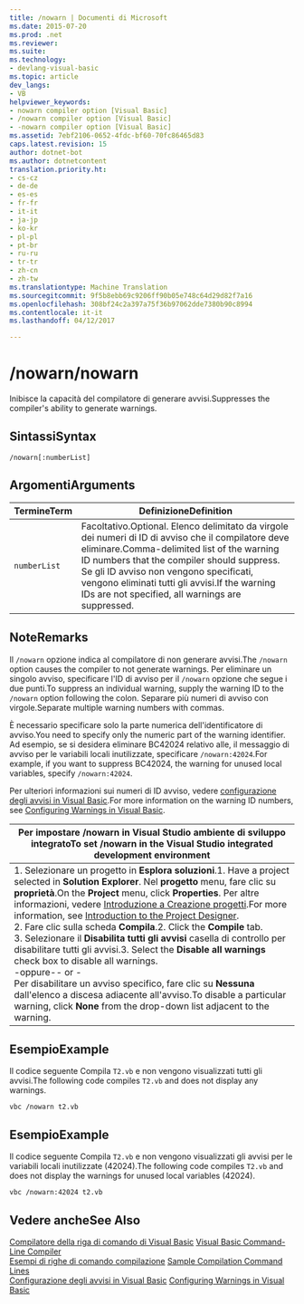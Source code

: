 ```yaml
---
title: /nowarn | Documenti di Microsoft
ms.date: 2015-07-20
ms.prod: .net
ms.reviewer: 
ms.suite: 
ms.technology:
- devlang-visual-basic
ms.topic: article
dev_langs:
- VB
helpviewer_keywords:
- nowarn compiler option [Visual Basic]
- /nowarn compiler option [Visual Basic]
- -nowarn compiler option [Visual Basic]
ms.assetid: 7ebf2106-0652-4fdc-bf60-70fc86465d83
caps.latest.revision: 15
author: dotnet-bot
ms.author: dotnetcontent
translation.priority.ht:
- cs-cz
- de-de
- es-es
- fr-fr
- it-it
- ja-jp
- ko-kr
- pl-pl
- pt-br
- ru-ru
- tr-tr
- zh-cn
- zh-tw
ms.translationtype: Machine Translation
ms.sourcegitcommit: 9f5b8ebb69c9206ff90b05e748c64d29d82f7a16
ms.openlocfilehash: 308bf24c2a397a75f36b97062dde7380b90c8994
ms.contentlocale: it-it
ms.lasthandoff: 04/12/2017

---
```

# <a name="nowarn"></a><span data-ttu-id="63b84-102">/nowarn</span><span class="sxs-lookup"><span data-stu-id="63b84-102">/nowarn</span></span>
<span data-ttu-id="63b84-103">Inibisce la capacità del compilatore di generare avvisi.</span><span class="sxs-lookup"><span data-stu-id="63b84-103">Suppresses the compiler's ability to generate warnings.</span></span>  
  
## <a name="syntax"></a><span data-ttu-id="63b84-104">Sintassi</span><span class="sxs-lookup"><span data-stu-id="63b84-104">Syntax</span></span>  
  
```  
/nowarn[:numberList]  
```  
  
## <a name="arguments"></a><span data-ttu-id="63b84-105">Argomenti</span><span class="sxs-lookup"><span data-stu-id="63b84-105">Arguments</span></span>  
  
|<span data-ttu-id="63b84-106">Termine</span><span class="sxs-lookup"><span data-stu-id="63b84-106">Term</span></span>|<span data-ttu-id="63b84-107">Definizione</span><span class="sxs-lookup"><span data-stu-id="63b84-107">Definition</span></span>|  
|---|---|  
|`numberList`|<span data-ttu-id="63b84-108">Facoltativo.</span><span class="sxs-lookup"><span data-stu-id="63b84-108">Optional.</span></span> <span data-ttu-id="63b84-109">Elenco delimitato da virgole dei numeri di ID di avviso che il compilatore deve eliminare.</span><span class="sxs-lookup"><span data-stu-id="63b84-109">Comma-delimited list of the warning ID numbers that the compiler should suppress.</span></span> <span data-ttu-id="63b84-110">Se gli ID avviso non vengono specificati, vengono eliminati tutti gli avvisi.</span><span class="sxs-lookup"><span data-stu-id="63b84-110">If the warning IDs are not specified, all warnings are suppressed.</span></span>|  
  
## <a name="remarks"></a><span data-ttu-id="63b84-111">Note</span><span class="sxs-lookup"><span data-stu-id="63b84-111">Remarks</span></span>  
 <span data-ttu-id="63b84-112">Il `/nowarn` opzione indica al compilatore di non generare avvisi.</span><span class="sxs-lookup"><span data-stu-id="63b84-112">The `/nowarn` option causes the compiler to not generate warnings.</span></span> <span data-ttu-id="63b84-113">Per eliminare un singolo avviso, specificare l'ID di avviso per il `/nowarn` opzione che segue i due punti.</span><span class="sxs-lookup"><span data-stu-id="63b84-113">To suppress an individual warning, supply the warning ID to the `/nowarn` option following the colon.</span></span> <span data-ttu-id="63b84-114">Separare più numeri di avviso con virgole.</span><span class="sxs-lookup"><span data-stu-id="63b84-114">Separate multiple warning numbers with commas.</span></span>  
  
 <span data-ttu-id="63b84-115">È necessario specificare solo la parte numerica dell'identificatore di avviso.</span><span class="sxs-lookup"><span data-stu-id="63b84-115">You need to specify only the numeric part of the warning identifier.</span></span> <span data-ttu-id="63b84-116">Ad esempio, se si desidera eliminare BC42024 relativo alle, il messaggio di avviso per le variabili locali inutilizzate, specificare `/nowarn:42024`.</span><span class="sxs-lookup"><span data-stu-id="63b84-116">For example, if you want to suppress BC42024, the warning for unused local variables, specify `/nowarn:42024`.</span></span>  
  
 <span data-ttu-id="63b84-117">Per ulteriori informazioni sui numeri di ID avviso, vedere [configurazione degli avvisi in Visual Basic](https://docs.microsoft.com/visualstudio/ide/configuring-warnings-in-visual-basic).</span><span class="sxs-lookup"><span data-stu-id="63b84-117">For more information on the warning ID numbers, see [Configuring Warnings in Visual Basic](https://docs.microsoft.com/visualstudio/ide/configuring-warnings-in-visual-basic).</span></span>  
  
|<span data-ttu-id="63b84-118">Per impostare /nowarn in Visual Studio ambiente di sviluppo integrato</span><span class="sxs-lookup"><span data-stu-id="63b84-118">To set /nowarn in the Visual Studio integrated development environment</span></span>|  
|---|  
|<span data-ttu-id="63b84-119">1.  Selezionare un progetto in **Esplora soluzioni**.</span><span class="sxs-lookup"><span data-stu-id="63b84-119">1.  Have a project selected in **Solution Explorer**.</span></span> <span data-ttu-id="63b84-120">Nel **progetto** menu, fare clic su **proprietà**.</span><span class="sxs-lookup"><span data-stu-id="63b84-120">On the **Project** menu, click **Properties**.</span></span> <span data-ttu-id="63b84-121">Per altre informazioni, vedere [Introduzione a Creazione progetti](http://msdn.microsoft.com/en-us/898dd854-c98d-430c-ba1b-a913ce3c73d7).</span><span class="sxs-lookup"><span data-stu-id="63b84-121">For more information, see [Introduction to the Project Designer](http://msdn.microsoft.com/en-us/898dd854-c98d-430c-ba1b-a913ce3c73d7).</span></span><br /><span data-ttu-id="63b84-122">2.  Fare clic sulla scheda **Compila**.</span><span class="sxs-lookup"><span data-stu-id="63b84-122">2.  Click the **Compile** tab.</span></span><br /><span data-ttu-id="63b84-123">3.  Selezionare il **Disabilita tutti gli avvisi** casella di controllo per disabilitare tutti gli avvisi.</span><span class="sxs-lookup"><span data-stu-id="63b84-123">3.  Select the **Disable all warnings** check box to disable all warnings.</span></span><br />     <span data-ttu-id="63b84-124">-oppure-</span><span class="sxs-lookup"><span data-stu-id="63b84-124">- or -</span></span><br />     <span data-ttu-id="63b84-125">Per disabilitare un avviso specifico, fare clic su **Nessuna** dall'elenco a discesa adiacente all'avviso.</span><span class="sxs-lookup"><span data-stu-id="63b84-125">To disable a particular warning, click **None** from the drop-down list adjacent to the warning.</span></span>|  
  
## <a name="example"></a><span data-ttu-id="63b84-126">Esempio</span><span class="sxs-lookup"><span data-stu-id="63b84-126">Example</span></span>  
 <span data-ttu-id="63b84-127">Il codice seguente Compila `T2.vb` e non vengono visualizzati tutti gli avvisi.</span><span class="sxs-lookup"><span data-stu-id="63b84-127">The following code compiles `T2.vb` and does not display any warnings.</span></span>  
  
```  
vbc /nowarn t2.vb  
```  
  
## <a name="example"></a><span data-ttu-id="63b84-128">Esempio</span><span class="sxs-lookup"><span data-stu-id="63b84-128">Example</span></span>  
 <span data-ttu-id="63b84-129">Il codice seguente Compila `T2.vb` e non vengono visualizzati gli avvisi per le variabili locali inutilizzate (42024).</span><span class="sxs-lookup"><span data-stu-id="63b84-129">The following code compiles `T2.vb` and does not display the warnings for unused local variables (42024).</span></span>  
  
```  
vbc /nowarn:42024 t2.vb  
```  
  
## <a name="see-also"></a><span data-ttu-id="63b84-130">Vedere anche</span><span class="sxs-lookup"><span data-stu-id="63b84-130">See Also</span></span>  
 <span data-ttu-id="63b84-131">[Compilatore della riga di comando di Visual Basic](../../../visual-basic/reference/command-line-compiler/index.md) </span><span class="sxs-lookup"><span data-stu-id="63b84-131">[Visual Basic Command-Line Compiler](../../../visual-basic/reference/command-line-compiler/index.md) </span></span>  
<span data-ttu-id="63b84-132"> [Esempi di righe di comando compilazione](../../../visual-basic/reference/command-line-compiler/sample-compilation-command-lines.md) </span><span class="sxs-lookup"><span data-stu-id="63b84-132"> [Sample Compilation Command Lines](../../../visual-basic/reference/command-line-compiler/sample-compilation-command-lines.md) </span></span>  
<span data-ttu-id="63b84-133"> [Configurazione degli avvisi in Visual Basic](https://docs.microsoft.com/visualstudio/ide/configuring-warnings-in-visual-basic)</span><span class="sxs-lookup"><span data-stu-id="63b84-133"> [Configuring Warnings in Visual Basic](https://docs.microsoft.com/visualstudio/ide/configuring-warnings-in-visual-basic)</span></span>
